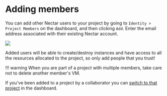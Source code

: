 # Adding members
You can add other Nectar users to your project by going to `Identity > Project Members` on the dashboard, and then clicking `Add`. Enter the email address associated with their existing Nectar account.

![](images/members.png)

Added users will be able to create/destroy instances and have access to all the resources allocated to the project, so only add people that you trust!

!!! warning
    When you are part of a project with multiple members, take care not to delete another member's VM.

If you've been added to a project by a collaborator you can [switch to that project](astronomy.md#switching-projects) in the dashboard.
